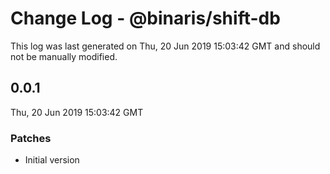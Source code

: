 # Change Log - @binaris/shift-db

This log was last generated on Thu, 20 Jun 2019 15:03:42 GMT and should not be manually modified.

## 0.0.1
Thu, 20 Jun 2019 15:03:42 GMT

### Patches

- Initial version

